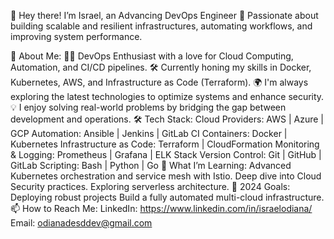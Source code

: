 👋 Hey there! I’m Israel, an Advancing DevOps Engineer
🚀 Passionate about building scalable and resilient infrastructures, automating workflows, and improving system performance.

🌟 About Me:
👨‍💻 DevOps Enthusiast with a love for Cloud Computing, Automation, and CI/CD pipelines.
🛠 Currently honing my skills in Docker, Kubernetes, AWS, and Infrastructure as Code (Terraform).
🌍 I'm always exploring the latest technologies to optimize systems and enhance security.
💡 I enjoy solving real-world problems by bridging the gap between development and operations.
🛠 Tech Stack:
Cloud Providers: AWS | Azure | GCP
Automation: Ansible | Jenkins | GitLab CI
Containers: Docker | Kubernetes
Infrastructure as Code: Terraform | CloudFormation
Monitoring & Logging: Prometheus | Grafana | ELK Stack
Version Control: Git | GitHub | GitLab
Scripting: Bash | Python | Go
🌱 What I’m Learning:
Advanced Kubernetes orchestration and service mesh with Istio.
Deep dive into Cloud Security practices.
Exploring serverless architecture.
🎯 2024 Goals:
Deploying robust projects
Build a fully automated multi-cloud infrastructure.
📫 How to Reach Me:
LinkedIn: https://www.linkedin.com/in/israelodiana/
Email: odianadesddev@gmail.com

<!--
**Zraelcodezzz/Zraelcodezzz** is a ✨ _special_ ✨ repository because its `README.md` (this file) appears on your GitHub profile.

Here are some ideas to get you started:

- 🔭 I’m currently working on ...
- 🌱 I’m currently learning ...
- 👯 I’m looking to collaborate on ...
- 🤔 I’m looking for help with ...
- 💬 Ask me about ...
- 📫 How to reach me: ...
- 😄 Pronouns: ...
- ⚡ Fun fact: ...
-->
